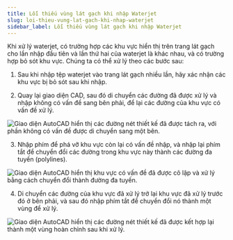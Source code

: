 ```yaml
---
title: Lỗi thiếu vùng lát gạch khi nhập Waterjet
slug: loi-thieu-vung-lat-gach-khi-nhap-waterjet
sidebar_label: Lỗi thiếu vùng lát gạch khi nhập Waterjet
---
```


Khi xử lý waterjet, có trường hợp các khu vực hiển thị trên trang lát gạch cho lần nhập đầu tiên và lần thứ hai của waterjet là khác nhau, và có trường hợp bỏ sót khu vực. Chúng ta có thể xử lý theo các bước sau:

1. Sau khi nhập tệp waterjet vào trang lát gạch nhiều lần, hãy xác nhận các khu vực bị bỏ sót sau khi nhập.

2. Quay lại giao diện CAD, sau đó di chuyển các đường đã được xử lý và nhập không có vấn đề sang bên phải, để lại các đường của khu vực có vấn đề xử lý.

![Giao diện AutoCAD hiển thị các đường nét thiết kế đã được tách ra, với phần không có vấn đề được di chuyển sang một bên.](https://storage.googleapis.com/jegavn_kb/images/6364653812634618919433006.png)

3. Nhập phím  để phá vỡ khu vực còn lại có vấn đề nhập, và nhập lại phím tắt  để chuyển đổi các đường trong khu vực này thành các đường đa tuyến (polylines).

![Giao diện AutoCAD hiển thị khu vực có vấn đề đã được cô lập và xử lý bằng cách chuyển đổi thành đường đa tuyến.](https://storage.googleapis.com/jegavn_kb/images/6364653821026804349227963.png)

4. Di chuyển các đường của khu vực đã xử lý trở lại khu vực đã xử lý trước đó ở bên phải, và sau đó nhập phím tắt  để chuyển đổi nó thành một vùng để xử lý.

![Giao diện AutoCAD hiển thị các đường nét thiết kế đã được kết hợp lại thành một vùng hoàn chỉnh sau khi xử lý.](https://storage.googleapis.com/jegavn_kb/images/6364653833436532643148586.png)
